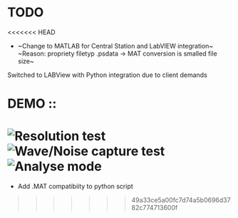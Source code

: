 # TODO
<<<<<<< HEAD
* ~Change to MATLAB for Central Station and LabVIEW integration~
		~Reason: propriety filetyp .psdata -> MAT conversion is smalled file size~

Switched to LABView with Python integration due to client demands

# DEMO ::

![Resolution test](<img src="https://raw.githubusercontent.com/XeVile/TDOA-LLS/main/figures/res_test.gif" width="400" >)
![Wave/Noise capture test](<img src="https://raw.githubusercontent.com/XeVile/TDOA-LLS/main/figures/scope_test.gif" width="400">)
![Analyse mode](<img src="https://raw.githubusercontent.com/XeVile/TDOA-LLS/main/figures/Analyse_View.gif" width="400">)
=======
* Add .MAT compatibiity to python script
>>>>>>> 49a33ce5a00fc7d74a5b0696d3782c774713600f

